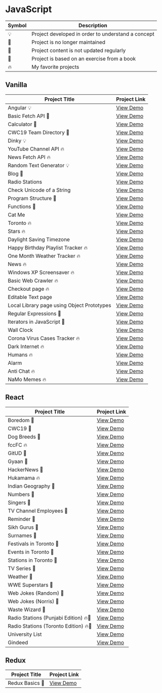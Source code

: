# JavaScript

| Symbol | Description                                        |
| ------ | -------------------------------------------------- |
| 💡     | Project developed in order to understand a concept |
| 📕     | Project is no longer maintained                    |
| 👶     | Project content is not updated regularly           |
| 📝     | Project is based on an exercise from a book        |
| 🔥     | My favorite projects                               |

## Vanilla

| Project Title                              | Project Link                                                             |
| ------------------------------------------ | ------------------------------------------------------------------------ |
| Angular 💡                                 | [View Demo](https://elegant-mccarthy-ef40e6.netlify.com/#!/)             |
| Basic Fetch API 📕                         | [View Demo](https://tpkahlon.github.io/javascript/basic-fetch-api)       |
| Calculator 📕                              | [View Demo](https://tpkahlon.github.io/javascript/calculator)            |
| CWC19 Team Directory 📕                    | [View Demo](https://upbeat-golick-be5f11.netlify.com/#!/)                |
| Dinky 💡                                   | [View Demo](https://tpkahlon.github.io/javascript/dinky)                 |
| YouTube Channel API 🔥                     | [View Demo](https://quirky-euclid-5569bd.netlify.app/#)                  |
| News Fetch API 🔥                          | [View Demo](https://tpkahlon.github.io/javascript/news-fetch-api)        |
| Random Text Generator 💡                   | [View Demo](https://tpkahlon.github.io/javascript/random-text-generator) |
| Blog 👶                                    | [View Demo](https://quirky-benz-c762ef.netlify.com/)                     |
| Radio Stations                             | [View Demo](https://tpkahlon.github.io/javascript/radio-app)             |
| Check Unicode of a String                  | [View Demo](https://tpkahlon.github.io/javascript/check-unicode)         |
| Program Structure 📝                       | [View Demo](https://tpkahlon.github.io/javascript/program-structure)     |
| Functions 📝                               | [View Demo](https://tpkahlon.github.io/javascript/functions)             |
| Cat Me                                     | [View Demo](https://tpkahlon.github.io/javascript/cat-gallery)           |
| Toronto 🔥                                 | [View Demo](https://tpkahlon.github.io/javascript/toronto)               |
| Stars 🔥                                   | [View Demo](https://tpkahlon.github.io/javascript/stars)                 |
| Daylight Saving Timezone                   | [View Demo](https://tpkahlon.github.io/javascript/1)                     |
| Happy Birthday Playlist Tracker 🔥         | [View Demo](https://sleepy-jang-7abe58.netlify.app/)                     |
| One Month Weather Tracker 🔥               | [View Demo](https://tpkahlon.github.io/javascript/3)                     |
| News 🔥                                    | [View Demo](https://tpkahlon.github.io/javascript/21)                    |
| Windows XP Screensaver 🔥                  | [View Demo](https://tpkahlon.github.io/javascript/15)                    |
| Basic Web Crawler 🔥                       | [View Demo](https://tpkahlon.github.io/javascript/16)                    |
| Checkout page 🔥                           | [View Demo](https://tpkahlon.github.io/javascript/17)                    |
| Editable Text page                         | [View Demo](https://tpkahlon.github.io/javascript/18)                    |
| Local Library page using Object Prototypes | [View Demo](https://tpkahlon.github.io/javascript/19)                    |
| Regular Expressions 📝                     | [View Demo](https://tpkahlon.github.io/javascript/22)                    |
| Iterators in JavaScript 📝                 | [View Demo](https://tpkahlon.github.io/javascript/24)                    |
| Wall Clock                                 | [View Demo](https://tpkahlon.github.io/javascript/25)                    |
| Corona Virus Cases Tracker 🔥              | [View Demo](https://tpkahlon.github.io/javascript/29)                    |
| Dark Internet 🔥                           | [View Demo](https://tpkahlon.github.io/javascript/26)                    |
| Humans 🔥                                  | [View Demo](https://tpkahlon.github.io/javascript/27A)                   |
| Alarm                                      | [View Demo](https://tpkahlon.github.io/javascript/23)                    |
| Anti Chat 🔥                               | [View Demo](https://tpkahlon.github.io/javascript/30)                    |
| NaMo Memes 🔥                              | [View Demo](https://tpkahlon.github.io/javascript/31)                    |

## React

| Project Title                         | Project Link                                                    |
| ------------------------------------- | --------------------------------------------------------------- |
| Boredom 📕                            | [View Demo](https://wonderful-swanson-2233c4.netlify.com/)      |
| CWC19 📕                              | [View Demo](https://youthful-bassi-42a1e5.netlify.com/)         |
| Dog Breeds 📕                         | [View Demo](https://kind-meninsky-ae7cc3.netlify.com/)          |
| fccFC 🔥                              | [View Demo](https://compassionate-dubinsky-2d2555.netlify.com/) |
| GitUD 📕                              | [View Demo](https://happy-lewin-3ff6a4.netlify.com/)            |
| Gyaan 📕                              | [View Demo](https://dazzling-volhard-b5528e.netlify.com/)       |
| HackerNews 📕                         | [View Demo](https://jovial-fermi-0158b7.netlify.com/)           |
| Hukamama 🔥                           | [View Demo](https://elastic-hodgkin-cc54dc.netlify.com/)        |
| Indian Geography 📕                   | [View Demo](https://amazing-murdock-0805dc.netlify.com/)        |
| Numbers 📕                            | [View Demo](https://blissful-cray-bf15cc.netlify.com/)          |
| Singers 📕                            | [View Demo](https://awesome-shirley-28fade.netlify.com/)        |
| TV Channel Employees 📕               | [View Demo](https://stoic-aryabhata-28792d.netlify.app/)        |
| Reminder 📕                           | [View Demo](https://cocky-nightingale-3a6e72.netlify.com/)      |
| Sikh Gurus 📕                         | [View Demo](https://eager-shockley-41b58e.netlify.com/)         |
| Surnames 📕                           | [View Demo](https://sad-heisenberg-f93eac.netlify.com/)         |
| Festivals in Toronto 📕               | [View Demo](https://determined-roentgen-84b6db.netlify.com/)    |
| Events in Toronto 📕                  | [View Demo](https://keen-babbage-e81c71.netlify.com/)           |
| Stations in Toronto 📕                | [View Demo](https://distracted-mestorf-486189.netlify.com/)     |
| TV Series 📕                          | [View Demo](https://quizzical-davinci-670359.netlify.com/)      |
| Weather 📕                            | [View Demo](https://elastic-hodgkin-a00af3.netlify.com/)        |
| WWE Superstars 📕                     | [View Demo](https://flamboyant-euler-c6c228.netlify.com/)       |
| Web Jokes (Random) 📕                 | [View Demo](https://sad-haibt-f5ecd8.netlify.com/)              |
| Web Jokes (Norris) 📕                 | [View Demo](https://cocky-bohr-541c8f.netlify.com/)             |
| Waste Wizard 📕                       | [View Demo](https://peaceful-euclid-06fc35.netlify.com/)        |
| Radio Stations (Punjabi Edition) 🔥📕 | [View Demo](https://nifty-elion-3c0ba6.netlify.com/)            |
| Radio Stations (Toronto Edition) 🔥📕 | [View Demo](https://jolly-newton-ec1afa.netlify.com/)           |
| University List                       | [View Demo](https://zen-ptolemy-fb42ee.netlify.com/)            |
| Gindeed                               | [View Demo](https://relaxed-bhaskara-f6d4a8.netlify.com/)       |

## Redux

| Project Title   | Project Link                                                    |
| --------------- | --------------------------------------------------------------- |
| Redux Basics 📝 | [View Demo](https://tpkahlon.github.io/javascript/redux-basics) |

